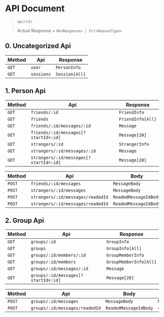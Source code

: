 # API Document

> `api/v1/`
>
> Actual Response = `Ok<Response> | Err<ReasonType>`

## 0. Uncategorized Api

| Method | Api        | Response       |
| ------ | ---------- | -------------- |
| `GET`  | `user`     | `PersonInfo`   |
| `GET`  | `sessions` | `Session[All]` |

## 1. Person Api

| Method | Api                                    | Response          |
| ------ | -------------------------------------- | ----------------- |
| `GET`  | `friends/:id`                          | `FriendInfo`      |
| `GET`  | `friends`                              | `FriendInfo[All]` |
| `GET`  | `friends/:id/messages/:id`             | `Message`         |
| `GET`  | `friends/:id/messages[?startId=:id]`   | `Message[20]`     |
| `GET`  | `strangers/:id`                        | `StrangerInfo`    |
| `GET`  | `strangers/:id/messages/:id`           | `Message`         |
| `GET`  | `strangers/:id/messages[?startId=:id]` | `Message[20]`     |

| Method | Api                               | Body                  | Response          |
| ------ | --------------------------------- | --------------------- | ----------------- |
| `POST` | `friends/:id/messages`            | `MessageBody`         | `MessageResponse` |
| `POST` | `strangers/:id/messages`          | `MessageBody`         | `MessageResponse` |
| `POST` | `strangers/:id/messages/readedId` | `ReadedMessageIdBody` | `<Empty>: 200`    |
| `POST` | `strangers/:id/messages/readedId` | `ReadedMessageIdBody` | `<Empty>: 200`    |

## 2. Group Api

| Method | Api                                 | Response               |
| ------ | ----------------------------------- | ---------------------- |
| `GET`  | `groups/:id`                        | `GroupInfo`            |
| `GET`  | `groups`                            | `GroupInfo[All]`       |
| `GET`  | `groups/:id/members/:id`            | `GroupMemberInfo`      |
| `GET`  | `groups/:id/members`                | `GroupMemberInfo[All]` |
| `GET`  | `groups/:id/messages/:id`           | `Message`              |
| `GET`  | `groups/:id/messages[?startId=:id]` | `Message[20]`          |

| Method | Api                            | Body                  | Response          |
| ------ | ------------------------------ | --------------------- | ----------------- |
| `POST` | `groups/:id/messages`          | `MessageBody`         | `MessageResponse` |
| `POST` | `groups/:id/messages/readedId` | `ReadedMessageIdBody` | `<Empty>: 200`    |
